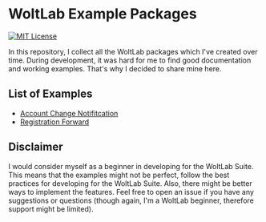 # WoltLab Example Packages
[![MIT License](https://img.shields.io/badge/License-MIT-blue.svg)](https://github.com/fbeuster/woltlab-packages/blob/master/LICENSE)

In this repository, I collect all the WoltLab packages which I've created over time. During development, it was hard for me to find good documentation and working examples. That's why I decided to share mine here.

## List of Examples
- [Account Change Notifitcation](account_change_notification)
- [Registration Forward](registration_forward)

## Disclaimer
I would consider myself as a beginner in developing for the WoltLab Suite. This means that the examples might not be perfect, follow the best practices for developing for the WoltLab Suite. Also, there might be better ways to implement the features. Feel free to open an issue if you have any suggestions or questions (though again, I'm a WoltLab beginner, therefore support might be limited).
